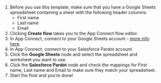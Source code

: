 1. Before you use this template, make sure that you have a Google Sheets spreadsheet containing a sheet with the following header columns:
    * First name
    * Last name
    * Email
1. Clicking **Create flow** takes you to the App Connect flow editor.
1. In App Connect, connect to your Google Sheets account - [more info here](https://developer.ibm.com/integration/docs/app-connect/how-to-guides-for-apps/use-ibm-app-connect-google-sheets/). 
1. In App Connect, connect to your Salesforce Pardot account.  
1. Click the **Google Sheets** node and select the spreadsheet and worksheet you want to use.
1. Click the **Salesforce Pardot** node and check the mappings for First name, Last name and Email to make sure they match your spreadsheet.
1. Start the flow and you’re done!
